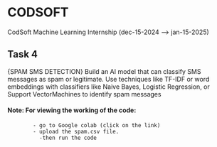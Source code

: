 # CODSOFT
CodSoft Machine Learning Internship (dec-15-2024  -->  jan-15-2025)
            

## Task 4 
{SPAM SMS DETECTION}
Build an AI model that can classify SMS messages as spam or legitimate. Use techniques like TF-IDF or word embeddings with classifiers like Naive Bayes, Logistic Regression, or Support VectorMachines to identify spam messages
#### Note: For viewing the working of the code:
            - go to Google colab (click on the link)
            - upload the spam.csv file.
              -then run the code
